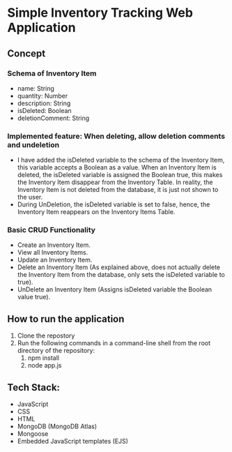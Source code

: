 <h1> Simple Inventory Tracking Web Application </h1>

<h2> Concept </h2>
<h3> Schema of Inventory Item </h3>

- name: String
- quantity: Number
- description: String
- isDeleted: Boolean
- deletionComment: String
  
<h3> Implemented feature: When deleting, allow deletion comments and undeletion </h3>
  
- I have added the isDeleted variable to the schema of the Inventory Item, this variable accepts a Boolean as a value. When an Inventory Item is deleted, the isDeleted variable is assigned the Boolean true, this makes the Inventory Item disappear from the Inventory Table. In reality, the Inventory Item is not deleted from the database, it is just not shown to the user. 
- During UnDeletion, the isDeleted variable is set to false, hence, the Inventory Item reappears on the Inventory Items Table.
  
<h3> Basic CRUD Functionality </h3>

- Create an Inventory Item.
- View all Inventory Items.
- Update an Inventory Item.
- Delete an Inventory Item (As explained above, does not actually delete the Inventory Item from the database, only sets the isDeleted variable to true).
- UnDelete an Inventory Item (Assigns isDeleted variable the Boolean value true).


<h2> How to run the application </h2>

1. Clone the repostory
2. Run the following commands in a command-line shell from the root directory of the repository:
   1. npm install
   2. node app.js

<h2> Tech Stack: </h2>

- JavaScript
- CSS
- HTML
- MongoDB (MongoDB Atlas)
- Mongoose
- Embedded JavaScript templates (EJS)
